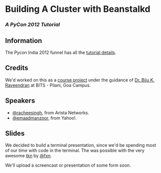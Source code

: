 # Building A Cluster with Beanstalkd

### *A PyCon 2012 Tutorial*

## Information

The Pycon India 2012 funnel has all the [tutorial details](http://in.pycon.org/2012/funnel/pyconindia2012/55-simple-linux-cluster-with-python-and-beanstalkd/).

## Credits

We'd worked on this as a [course project](https://github.com/emaadmanzoor/distributed-pi-estimation)
under the guidance of [Dr. Biju K. Raveendran](http://www.bits-pilani.ac.in/goa/biju/Profile) at BITS - Pilani, Goa Campus.

## Speakers

   * [@racheesingh](https://github.com/racheesingh/), from Arista Networks.
   * [@emaadmanzoor](https://github.com/emaadmanzoor), from Yahoo!.

## Slides

We decided to build a terminal presentation, since we'd be spending most of
our time with code in the terminal. The was possible with the very awesome
[tkn](https://github.com/fxn/tkn) by [@fxn](https://github.com/fxn).

We'll upload a screencast or presentation of some form soon.
